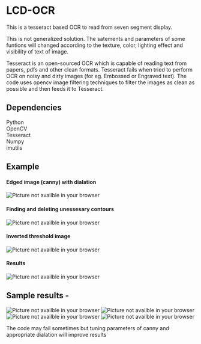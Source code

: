 # LCD-OCR
This is a tesseract based OCR to read from seven segment display. 

This is not generalized solution. The satements and parameters of some funtions will changed according to the texture,
color, lighting effect and visibility of text of image.

Tesseract is an open-sourced OCR which is capable of reading text from papers, pdfs and other clean formats. Tesseract fails when 
tried to perform OCR on noisy and dirty images (for eg. Embossed or Engraved text). The code uses opencv image filtering techniques
to filter the images as clean as possible and then feeds it to Tesseract.  

## Dependencies
  Python<br> 
  OpenCV<br>
  Tesseract<br>
  Numpy<br>
  imutils<br>

## Example
#### Edged image (canny) with dialation
<img src="images/ger3.png" alt="Picture not availble in your browser"/>

#### Finding and deleting unessesary contours

<img src="images/ger4.png" alt="Picture not availble in your browser"/>

#### Inverted threshold image

<img src="images/ger2.png" alt="Picture not availble in your browser"/>

#### Results 

<img src="images/ger1.png" alt="Picture not availble in your browser"/>

## Sample results - 
<img src="images/pro1.png" alt="Picture not availble in your browser"/>
<img src="images/pro2.png" alt="Picture not availble in your browser"/>
<img src="images/pro3.png" alt="Picture not availble in your browser"/>
<img src="images/2018.png" alt="Picture not availble in your browser"/>

The code may fail sometimes but tuning parameters of canny and appropriate dialation will improve results


